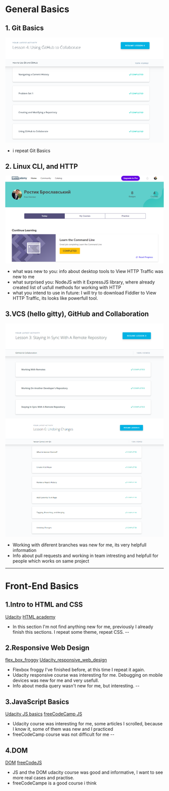 # General Basics

## 1. Git Basics
![Git Basics](General_Basics/Git_Basics/Git_Basics.png)
- i repeat Git Basics

## 2. Linux CLI, and HTTP
![Linux CLI and Networking](General_Basics/Linux_ClI_and_Networking/Linux_CLI_and_Networking.png)
- what was new to you: 
info about desktop tools to View HTTP Traffic was new to me
- what surprised you:
NodeJS with it ExpressJS library, where already created list of usfull methods for working with HTTP
- what you intend to use in future:
I will try to download Fiddler to View HTTP Traffic, its looks like powerfull tool.

## 3.VCS (hello gitty), GitHub and Collaboration
![VCS (hello gitty), GitHub and Collaboration](General_Basics/GitHub_and_Collaboration/Git_and_Collaboration.png)
  ![VCS (hello gitty), GitHub and Collaboration](General_Basics/GitHub_and_Collaboration/What_is_Version_Control.png)
- Working with diferent branches was new for me, its very helpfull information
- Info about pull requests and working in team intresting and helpfull for people which works on same project

----------------------------------------------------------------------------------------------------------------------------------------



# Front-End Basics

## 1.Intro to HTML and CSS
[Udacity](Front_End_Basics/Intro_to_HTML_and_CSS/Intro_to_HTML_and_CSS.png)
[HTML academy](Front_End_Basics/Intro_to_HTML_and_CSS/Intro_to_HTML_and_CSS_2.png)
- In this section I'm not find anything new for me, previously I already finish this sections. I repeat some theme, repeat CSS.
--
## 2.Responsive Web Design
[flex_box_froggy](Front_End_Basics/Responsive_Web_Design/Responsive_Web_Design.png)
[Udacity_responsive_web_design](Front_End_Basics/Responsive_Web_Design/Responsive_Web_Design_Udacity.png)
- Flexbox froggy I've finished before, at this time I repeat it again.
- Udacity responsive course was interesting for me. Debugging on mobile devices was new for me and very usefull.
- Info about media query wasn't new for me, but interesting.
--
## 3.JavaScript Basics
[Udacity JS basics](Front_End_Basics/JavaScript_Basics/JavaScript_Basics_Udacity.png)
[freeCodeCamp JS](Front_End_Basics/JavaScript_Basics/JS_Basics_freecodecamp.png)
- Udacity course was interesting for me, some articles I scrolled, because I know it, some of them was new and I practiced
- freeCodeCamp course was not difficult for me 
--
## 4.DOM
[DOM](Front_End_Basics/DOM/DOM_Udacity.png)
[freeCodeJS](Front_End_Basics/DOM/JS_freecode_camp.png)
- JS and the DOM udacity course was good and informative, I want to see more real cases and practise.
- freeCodeCampe is a good course i think

